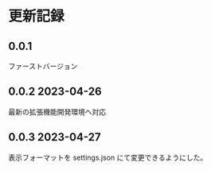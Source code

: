 # 更新記録

## 0.0.1
ファーストバージョン

## 0.0.2 2023-04-26
最新の拡張機能開発環境へ対応

## 0.0.3 2023-04-27
表示フォーマットを settings.json にて変更できるようにした。